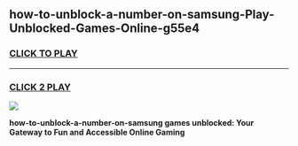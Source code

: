 
## how-to-unblock-a-number-on-samsung-Play-Unblocked-Games-Online-g55e4
<h3>
<a href="https://premium76.site?title=how-to-unblock-a-number-on-samsung&ref=25A">CLICK TO PLAY</a></h3>
<hr>

<h3>
<a href="https://premium76.site?title=how-to-unblock-a-number-on-samsung&ref=25A">CLICK 2 PLAY</a>
  
</h3>

<a href="https://premium76.site?title=how-to-unblock-a-number-on-samsung&ref=25A"><img src="https://clearcache.store/games.png"></a>


**how-to-unblock-a-number-on-samsung games unblocked: Your Gateway to Fun and Accessible Online Gaming**
